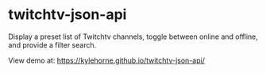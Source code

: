 # twitchtv-json-api

Display a preset list of Twitchtv channels, toggle between online and offline, and provide a filter search.

View demo at:
https://kylehorne.github.io/twitchtv-json-api/
